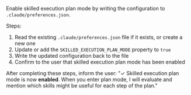 Enable skilled execution plan mode by writing the configuration to `.claude/preferences.json`.

Steps:
1. Read the existing `.claude/preferences.json` file if it exists, or create a new one
2. Update or add the `SKILLED_EXECUTION_PLAN_MODE` property to `true`
3. Write the updated configuration back to the file
4. Confirm to the user that skilled execution plan mode has been enabled

After completing these steps, inform the user: "✓ Skilled execution plan mode is now **enabled**. When you enter plan mode, I will evaluate and mention which skills might be useful for each step of the plan."
